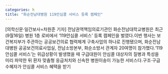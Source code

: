 ```yaml
---
categories: h
title: "화순전남대병원 119안심콜 서비스 등록 캠페인"
---
```

[의학신문·일간보사=차원준 기자] 전남권역책임의료기관인 화순전남대학교병원은 최근(9월16일) 병원 1층 로비에서 ‘119안심콜 서비스’ 등록 캠페인을 벌였다.이번 행사는 보건복지부가 주관하는 공공보건의료 협력체계 구축사업의 하나로 진행됐으며, 화순전남대병원 공공보건의료사업실, 전남소방본부, 화순소방서 관계자 20여명이 참가했다.‘119안심콜 서비스’는 위급상황이 발생했을 때 구급대원이 안심콜 대상자의 질병과 특성을 미리 파악한 뒤 환자 맞춤형 응급처치와 신속한 병원이송이 가능한 서비스다.구조·구급 수혜자가 안심콜 서비스 혜택을 받기